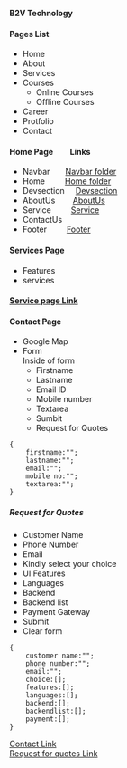 **B2V Technology**

#### Pages List

- Home
- About
- Services
- Courses
  - Online Courses
  - Offline Courses
- Career
- Protfolio
- Contact

#### Home Page &nbsp;&nbsp;&nbsp;&nbsp;&nbsp;&nbsp;&nbsp; Links

- Navbar &nbsp;&nbsp;&nbsp;&nbsp;&nbsp;&nbsp;[Navbar folder](/src/pages/navbar/Navbar.jsx)
- Home &nbsp;&nbsp;&nbsp;&nbsp;&nbsp;&nbsp;&nbsp;&nbsp;[Home folder](/src/pages/home/Home.jsx)
- Devsection &nbsp;&nbsp;&nbsp;&nbsp;[Devsection](/src/pages/home/dev-sections/DevSection.jsx)
- AboutUs &nbsp;&nbsp;&nbsp;&nbsp;&nbsp;&nbsp;&nbsp;[AboutUs](/src/pages/home/about-us/AboutUs.jsx)
- Service &nbsp;&nbsp;&nbsp;&nbsp;&nbsp;&nbsp;&nbsp;&nbsp;[Service](/src/pages/home/home-service/HomeService.jsx)
- ContactUs
- Footer &nbsp;&nbsp;&nbsp;&nbsp;&nbsp;&nbsp;&nbsp;&nbsp;[Footer](/src/pages/footer/Footer.jsx)

#### Services Page

- Features
- services

#### [Service page Link](/src/pages/services/Services.jsx)

#### Contact Page

- Google Map
- Form <br>
  Inside of form
  - Firstname
  - Lastname
  - Email ID
  - Mobile number
  - Textarea
  - Sumbit
  - Request for Quotes

```
{
    firstname:"";
    lastname:"";
    email:"";
    mobile no:"";
    textarea:"";
}

```

##### Request for Quotes

- Customer Name
- Phone Number
- Email
- Kindly select your choice
- UI Features
- Languages
- Backend
- Backend list
- Payment Gateway
- Submit
- Clear form

```
{
    customer name:"";
    phone number:"";
    email:"";
    choice:[];
    features:[];
    languages:[];
    backend:[];
    backendlist:[];
    payment:[];
}

```

[Contact Link](/src/pages/home/contact-us/ContactUs.jsx) <br>
[Request for quotes Link](/src/pages/home/contact-us/RequestForm.jsx/)

